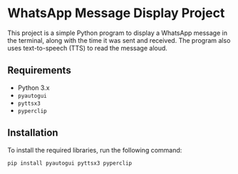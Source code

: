 # WhatsApp Message Display Project

This project is a simple Python program to display a WhatsApp message in the terminal, along with the time it was sent and received. The program also uses text-to-speech (TTS) to read the message aloud.

## Requirements

- Python 3.x
- `pyautogui`
- `pyttsx3`
- `pyperclip`

## Installation

To install the required libraries, run the following command:

```bash
pip install pyautogui pyttsx3 pyperclip
